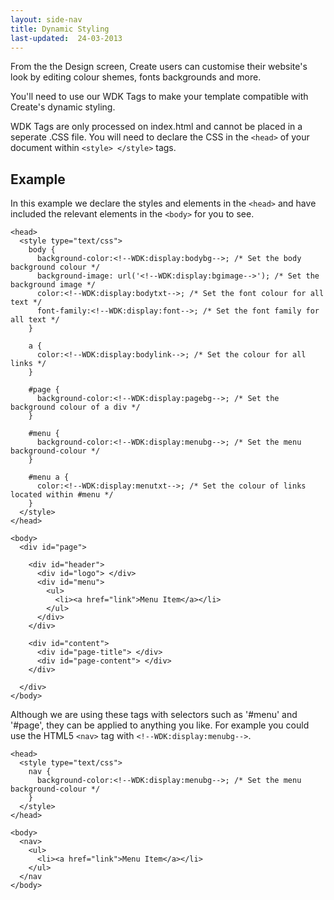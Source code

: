 ```yaml
---
layout: side-nav
title: Dynamic Styling
last-updated:  24-03-2013
---
```


From the the Design screen, Create users can customise their website's look by editing colour shemes, fonts backgrounds and more.

You'll need to use our WDK Tags to make your template compatible with Create's dynamic styling.

WDK Tags are only processed on index.html and cannot be placed in a seperate .CSS file. You will need to declare the CSS in the `<head>` of your document within `<style> </style>` tags.

## Example

In this example we declare the styles and elements in the `<head>` and have included the relevant elements in the `<body>` for you to see.

~~~
<head>
  <style type="text/css">
    body {
      background-color:<!--WDK:display:bodybg-->; /* Set the body background colour */
      background-image: url('<!--WDK:display:bgimage-->'); /* Set the background image */
      color:<!--WDK:display:bodytxt-->; /* Set the font colour for all text */
      font-family:<!--WDK:display:font-->; /* Set the font family for all text */
    }

    a {
      color:<!--WDK:display:bodylink-->; /* Set the colour for all links */
    }

    #page {
      background-color:<!--WDK:display:pagebg-->; /* Set the background colour of a div */
    }

    #menu {
      background-color:<!--WDK:display:menubg-->; /* Set the menu background-colour */
    }

    #menu a {
      color:<!--WDK:display:menutxt-->; /* Set the colour of links located within #menu */
    }
  </style>
</head>

<body>
  <div id="page">

    <div id="header">
      <div id="logo"> </div>
      <div id="menu">
        <ul>
          <li><a href="link">Menu Item</a></li>
        </ul>
      </div>
    </div>

    <div id="content">
      <div id="page-title"> </div>
      <div id="page-content"> </div>
    </div>

  </div>
</body>
~~~

Although we are using these tags with selectors such as '#menu' and '#page', they can be applied to anything you like. For example you could use the HTML5 `<nav>` tag with `<!--WDK:display:menubg-->`.

~~~
<head>
  <style type="text/css">
    nav {
      background-color:<!--WDK:display:menubg-->; /* Set the menu background-colour */
    }
  </style>
</head>

<body>
  <nav>
    <ul>
      <li><a href="link">Menu Item</a></li>
    </ul>
  </nav
</body>
~~~